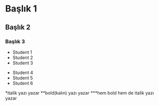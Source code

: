# Başlık 1
## Başlık 2
### Başlık 3

- Student 1
- Student 2
- Student 3

* Student 4
* Student 5
* Student 6

*italik yazı yazar
**bold(kalın) yazı yazar
***hem bold hem de italik yazı yazar
